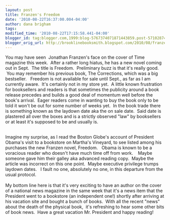 ```yaml
---
layout: post
title: Franzen's Freedom
date: '2010-08-22T16:37:00.004-04:00'
author: dana brigham
tags: 
modified_time: '2010-08-22T17:15:58.441-04:00'
blogger_id: tag:blogger.com,1999:blog-5767374071871443859.post-5710287464248869162
blogger_orig_url: http://brooklinebooksmith.blogspot.com/2010/08/franzens-freedom.html
---
```


You may have seen  Jonathan Franzen's face on the cover of Time magazine this week.  After a rather long hiatus, he has a new novel coming out in Sept.  The title is Freedom.  Preliminary buzz is that it's really good.  You may remember his previous book, The Corrections, which was a big bestseller.   Freedom is not available for sale until Sept., as far as I am currently aware.  It's certainly not in my store yet.  A little known frustration for booksellers and readers is that sometimes the publicity around a book release precedes and builds a good deal of momentum well before the book's arrival.  Eager readers come in wanting to buy the book only to be told it won't be out for some number of weeks yet.  In the book trade there is something known as the laydown date aka the on sale date.  Said date is plastered all over the boxes and is a strictly observed "law" by booksellers or at least it's supposed to be and usually is.  <div><br /></div><div>Imagine my surprise, as I read the Boston Globe's account of President Obama's visit to a bookstore on Martha's Vineyard, to see listed among his purchases the new Franzen novel, Freedom.   Obama is known to be a voracious reader who doesn't have much time off from work.    Maybe someone gave him their galley aka advanced reading copy.  Maybe the article was incorrect on this one point.  Maybe executive privilege trumps laydown dates.   I fault no one, absolutely no one, in this departure from the usual protocol.</div><div><br /></div><div>My bottom line here is that it's very exciting to have an author on the cover of a national news magazine in the same week that it's a news item that the President went to a bookstore (an independent one!) shortly after arriving at his vacation site and bought a bunch of books.  With all the recent "news" about the death of the physical book,  it's refreshing to hear some other bits of book news.  Have a great vacation Mr. President and happy reading!</div>
